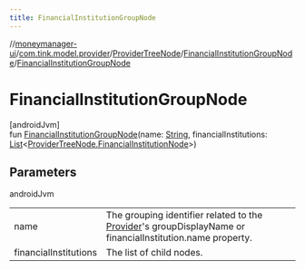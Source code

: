 ```yaml
---
title: FinancialInstitutionGroupNode
---
```

//[moneymanager-ui](../../../../index.html)/[com.tink.model.provider](../../index.html)/[ProviderTreeNode](../index.html)/[FinancialInstitutionGroupNode](index.html)/[FinancialInstitutionGroupNode](-financial-institution-group-node.html)



# FinancialInstitutionGroupNode



[androidJvm]\
fun [FinancialInstitutionGroupNode](-financial-institution-group-node.html)(name: [String](https://kotlinlang.org/api/latest/jvm/stdlib/kotlin/-string/index.html), financialInstitutions: [List](https://kotlinlang.org/api/latest/jvm/stdlib/kotlin.collections/-list/index.html)&lt;[ProviderTreeNode.FinancialInstitutionNode](../-financial-institution-node/index.html)&gt;)



## Parameters


androidJvm

| | |
|---|---|
| name | The grouping identifier related to the [Provider](../../-provider/index.html)'s groupDisplayName or     financialInstitution.name property. |
| financialInstitutions | The list of child nodes. |




